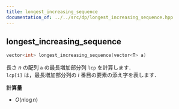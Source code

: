 ```yaml
---
title: longest_increasing_sequence
documentation_of: ../../src/dp/longest_increasing_sequence.hpp
---
```


## longest_increasing_sequence

```cpp
vector<int> longest_increasing_sequence(vector<T> a)
```

長さ $n$ の配列 `a` の最長増加部分列 `lcp` を計算します．<br>
`lcp[i]` は，最長増加部分列の $i$ 番目の要素の添え字を表します．

**計算量**

- $O(n \log n)$